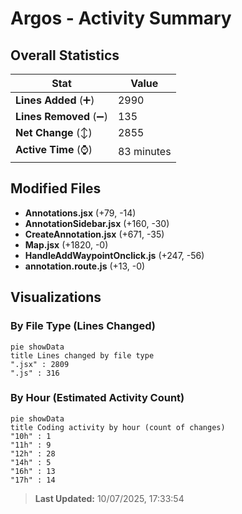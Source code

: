 # Argos - Activity Summary 

## Overall Statistics

| Stat                   | Value                                                             |
| ---------------------- | ----------------------------------------------------------------- |
| **Lines Added** (➕)   | 2990                                          |
| **Lines Removed** (➖) | 135                                        |
| **Net Change** (↕)    | 2855                |
| **Active Time** (⌚)   | 83 minutes |


## Modified Files
- **Annotations.jsx** (+79, -14)
- **AnnotationSidebar.jsx** (+160, -30)
- **CreateAnnotation.jsx** (+671, -35)
- **Map.jsx** (+1820, -0)
- **HandleAddWaypointOnclick.js** (+247, -56)
- **annotation.route.js** (+13, -0)

## Visualizations

### By File Type (Lines Changed)

```mermaid
pie showData
title Lines changed by file type
".jsx" : 2809
".js" : 316
```

### By Hour (Estimated Activity Count)

```mermaid
pie showData
title Coding activity by hour (count of changes)
"10h" : 1
"11h" : 9
"12h" : 28
"14h" : 5
"16h" : 13
"17h" : 14
```


> **Last Updated:** 10/07/2025, 17:33:54